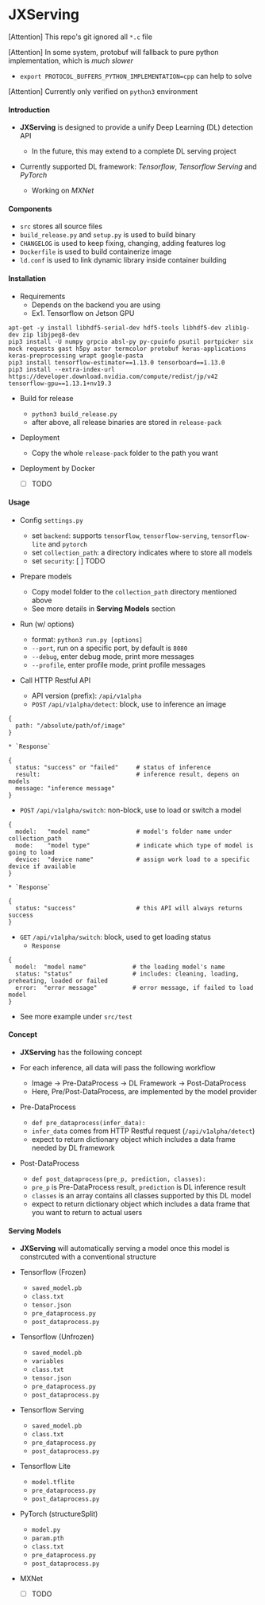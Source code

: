 # JXServing

[Attention] This repo's git ignored all `*.c` file

[Attention] In some system, protobuf will fallback to pure python implementation, which is *much slower*
* `export PROTOCOL_BUFFERS_PYTHON_IMPLEMENTATION=cpp` can help to solve

[Attention] Currently only verified on `python3` environment


#### Introduction

* **JXServing** is designed to provide a unify Deep Learning (DL) detection API
  * In the future, this may extend to a complete DL serving project

* Currently supported DL framework: *Tensorflow*, *Tensorflow Serving* and *PyTorch*
  * Working on *MXNet*


#### Components

* `src` stores all source files
* `build_release.py` and `setup.py` is used to build binary
* `CHANGELOG` is used to keep fixing, changing, adding features log
* `Dockerfile` is used to build containerize image
* `ld.conf` is used to link dynamic library inside container building


#### Installation

* Requirements
  * Depends on the backend you are using
  * Ex1. Tensorflow on Jetson GPU
```
apt-get -y install libhdf5-serial-dev hdf5-tools libhdf5-dev zlib1g-dev zip libjpeg8-dev
pip3 install -U numpy grpcio absl-py py-cpuinfo psutil portpicker six mock requests gast h5py astor termcolor protobuf keras-applications keras-preprocessing wrapt google-pasta
pip3 install tensorflow-estimator==1.13.0 tensorboard==1.13.0
pip3 install --extra-index-url https://developer.download.nvidia.com/compute/redist/jp/v42 tensorflow-gpu==1.13.1+nv19.3
```

* Build for release
  * `python3 build_release.py`
  * after above, all release binaries are stored in `release-pack`

* Deployment
  * Copy the whole `release-pack` folder to the path you want

* Deployment by Docker
  * [ ] TODO


#### Usage

* Config `settings.py`
  * set `backend`: supports `tensorflow`, `tensorflow-serving`, `tensorflow-lite` and `pytorch` 
  * set `collection_path`: a directory indicates where to store all models
  * set `security`: [ ] TODO

* Prepare models
  * Copy model folder to the `collection_path` directory mentioned above
  * See more details in **Serving Models** section

* Run (w/ options)
  * format: `python3 run.py [options]`
  * `--port`, run on a specific port, by default is `8080`
  * `--debug`, enter debug mode, print more messages
  * `--profile`, enter profile mode, print profile messages

* Call HTTP Restful API
  * API version (prefix): `/api/v1alpha`
  * `POST` `/api/v1alpha/detect`: block, use to inference an image
```
{
  path: "/absolute/path/of/image"
}
```
    * `Response`
```
{
  status: "success" or "failed"     # status of inference
  result:                           # inference result, depens on models
  message: "inference message"
}
```
  * `POST` `/api/v1alpha/switch`: non-block, use to load or switch a model
```
{
  model:   "model name"             # model's folder name under collection_path
  mode:    "model type"             # indicate which type of model is going to load
  device:  "device name"            # assign work load to a specific device if available
}
```
    * `Response`
```
{
  status: "success"                 # this API will always returns success
}
```
  * `GET` `/api/v1alpha/switch`: block, used to get loading status
    * `Response`
```
{
  model:  "model name"             # the loading model's name
  status: "status"                 # includes: cleaning, loading, preheating, loaded or failed
  error:  "error message"          # error message, if failed to load model
}
```

* See more example under `src/test`


#### Concept

* **JXServing** has the following concept
* For each inference, all data will pass the following workflow
  * Image -> Pre-DataProcess -> DL Framework -> Post-DataProcess
  * Here, Pre/Post-DataProcess, are implemented by the model provider

* Pre-DataProcess
  * `def pre_dataprocess(infer_data):`
  * `infer_data` comes from HTTP Restful request (`/api/v1alpha/detect`)
  * expect to return dictionary object which includes a data frame needed by DL framework

* Post-DataProcess
  * `def post_dataprocess(pre_p, prediction, classes):`
  * `pre_p` is Pre-DataProcess result, `prediction` is DL inference result
  * `classes` is an array contains all classes supported by this DL model
  * expect to return dictionary object which includes a data frame that you want to return to actual users


#### Serving Models

* **JXServing** will automatically serving a model once this model is constrcuted with a conventional structure

* Tensorflow (Frozen)
  * `saved_model.pb`
  * `class.txt`
  * `tensor.json`
  * `pre_dataprocess.py`
  * `post_dataprocess.py`

* Tensorflow (Unfrozen)
  * `saved_model.pb`
  * `variables`
  * `class.txt`
  * `tensor.json`
  * `pre_dataprocess.py`
  * `post_dataprocess.py`


* Tensorflow Serving
  * `saved_model.pb`
  * `class.txt`
  * `pre_dataprocess.py`
  * `post_dataprocess.py`


* Tensorflow Lite
  * `model.tflite`
  * `pre_dataprocess.py`
  * `post_dataprocess.py`


* PyTorch (structureSplit)
  * `model.py`
  * `param.pth`
  * `class.txt`
  * `pre_dataprocess.py`
  * `post_dataprocess.py`

* MXNet
  * [ ] TODO

